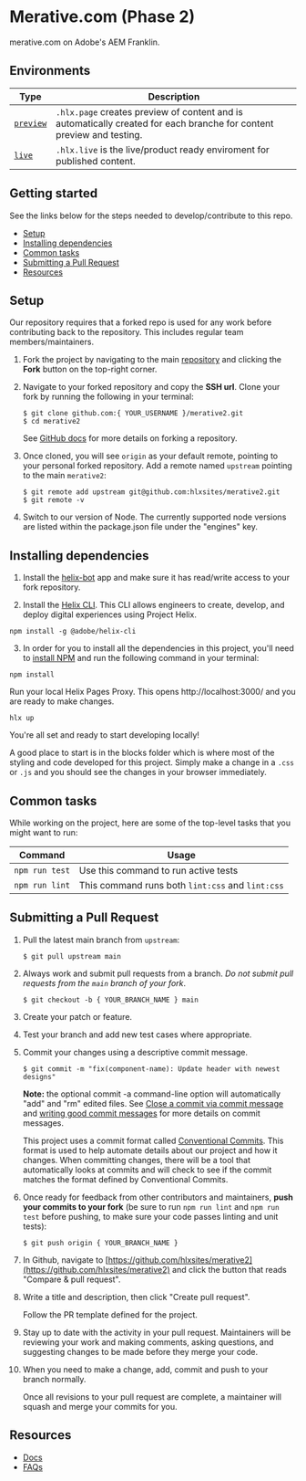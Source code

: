# Merative.com (Phase 2)
merative.com on Adobe's AEM Franklin.

## Environments


| Type                                                                              | Description                                                                                                                                     |
| -------------------------------------------------------------------------------------- | ----------------------------------------------------------------------------------------------------------------------------------------------- |
| [`preview`](https://main--merative2--hlxsites.hlx.page/) | `.hlx.page` creates preview of content and  is automatically created for each branche for content preview and testing.                                               |
| [`live`](https://main--merative2--hlxsites.hlx.live/) | `.hlx.live` is the live/product ready enviroment for published content. |

## Getting started

See the links below for the steps needed to develop/contribute to this repo.

- [Setup](#setup)
- [Installing dependencies](#installing-dependencies)
- [Common tasks](#common-tasks)
- [Submitting a Pull Request](#submitting-a-pull-request)
- [Resources](#resources)

## Setup

Our repository requires that a forked repo is used for any work before
contributing back to the repository. This includes regular team members/maintainers.

1. Fork the project by navigating to the main
[repository](https://github.com/hlxsites/merative2) and
clicking the **Fork** button on the top-right corner.
2. Navigate to your forked repository and copy the **SSH url**. Clone your fork
by running the following in your terminal:
    
    ```
    $ git clone github.com:{ YOUR_USERNAME }/merative2.git
    $ cd merative2
    ```
    
    See [GitHub docs](https://help.github.com/articles/fork-a-repo/) for more
    details on forking a repository.
   
3. Once cloned, you will see `origin` as your default remote, pointing to your
personal forked repository. Add a remote named `upstream` pointing to the
main `merative2`:
    
    ```
    $ git remote add upstream git@github.com:hlxsites/merative2.git
    $ git remote -v
    ```
    
4. Switch to our version of Node. The currently supported node versions are
listed within the package.json file under the "engines" key.


## Installing dependencies

1. Install the [helix-bot](https://github.com/apps/helix-bot) app and make sure it has read/write access to your fork repository.

2. Install the [Helix CLI](https://github.com/adobe/helix-cli). This CLI allows engineers to create, develop, and deploy digital experiences using Project Helix.

```
npm install -g @adobe/helix-cli
```

3. In order for you to install all the dependencies in this project, you'll need to
[install NPM]([https://yarnpkg.com/en/docs/install](https://docs.npmjs.com/downloading-and-installing-node-js-and-npm)) and run the following
command in your terminal:

```
npm install
```

Run your local Helix Pages Proxy. This opens http://localhost:3000/ and you are ready to make changes.

```
hlx up
```

You're all set and ready to start developing locally! 

A good place to start is in the blocks folder which is where most of the styling and code developed for this project. Simply make a change in a `.css` or `.js` and you should see the changes in your browser immediately.

## Common tasks

While working on the project, here are some of the top-level tasks that you might want to run:

| Command | Usage |
| --- | --- |
| `npm run test` | Use this command to run active tests |
| `npm run lint` | This command runs both `lint:css` and `lint:css` |


## Submitting a Pull Request

1. Pull the latest main branch from `upstream`:
    
    ```
    $ git pull upstream main
    ```
    
2. Always work and submit pull requests from a branch. *Do not submit pull
requests from the `main` branch of your fork*.
    
    ```
    $ git checkout -b { YOUR_BRANCH_NAME } main
    
    ```
    
3. Create your patch or feature.
4. Test your branch and add new test cases where appropriate.
5. Commit your changes using a descriptive commit message.
    
    ```
    $ git commit -m "fix(component-name): Update header with newest designs"
    ```
    
    **Note:** the optional commit -a command-line option will automatically "add"
    and "rm" edited files. See
    [Close a commit via commit message](https://help.github.com/articles/closing-issues-via-commit-messages/)
    and
    [writing good commit messages](https://github.com/erlang/otp/wiki/Writing-good-commit-messages)
    for more details on commit messages.
    
    This project uses a commit format called
    [Conventional Commits](https://www.conventionalcommits.org/). This format is
    used to help automate details about our project and how it changes. When
    committing changes, there will be a tool that automatically looks at commits
    and will check to see if the commit matches the format defined by
    Conventional Commits.
    
6. Once ready for feedback from other contributors and maintainers, **push your
commits to your fork** (be sure to run `npm run lint` and `npm run test` before pushing, to
make sure your code passes linting and unit tests):
    
    ```
    $ git push origin { YOUR_BRANCH_NAME }
    ```
    
7. In Github, navigate to
[https://github.com/hlxsites/merative2](https://github.com/hlxsites/merative2)
and click the button that reads "Compare & pull request".
8. Write a title and description, then click "Create pull request".
    
    Follow the PR template defined for the project.
    
9. Stay up to date with the activity in your pull request. Maintainers will be
reviewing your work and making comments, asking questions, and suggesting
changes to be made before they merge your code. 
10. When you need to make a
change, add, commit and push to your branch normally.
    
    Once all revisions to your pull request are complete, a maintainer will
    squash and merge your commits for you.
    
## Resources
    
- [Docs](https://www.hlx.live/docs/)
- [FAQs](https://www.hlx.live/docs/faq)
